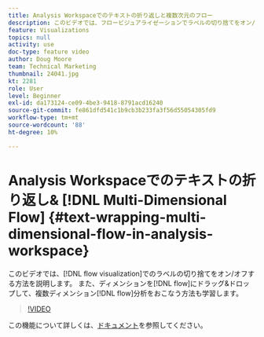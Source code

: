 ```yaml
---
title: Analysis Workspaceでのテキストの折り返しと複数次元のフロー
description: このビデオでは、フロービジュアライゼーションでラベルの切り捨てをオン/オフする方法を示します。 また、ディメンションをフローにドラッグ&ドロップして、複数ディメンションのフロー分析をおこなう方法も説明します。
feature: Visualizations
topics: null
activity: use
doc-type: feature video
author: Doug Moore
team: Technical Marketing
thumbnail: 24041.jpg
kt: 2281
role: User
level: Beginner
exl-id: da173124-ce09-4be3-9418-8791acd16240
source-git-commit: fe861dfd541c1b9cb3b233fa3f56d55054305fd9
workflow-type: tm+mt
source-wordcount: '88'
ht-degree: 10%

---
```


# Analysis Workspaceでのテキストの折り返し&amp; [!DNL Multi-Dimensional Flow] {#text-wrapping-multi-dimensional-flow-in-analysis-workspace}

このビデオでは、[!DNL flow visualization]でのラベルの切り捨てをオン/オフする方法を説明します。 また、ディメンションを[!DNL flow]にドラッグ&amp;ドロップして、複数ディメンション[!DNL flow]分析をおこなう方法も学習します。

>[!VIDEO](https://video.tv.adobe.com/v/24041/?quality=12)

この機能について詳しくは、[ドキュメント](https://experienceleague.adobe.com/docs/analytics/analyze/analysis-workspace/visualizations/fallout/fallout-flow.html?lang=en)を参照してください。
